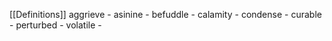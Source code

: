 [[Definitions]]
aggrieve - 
asinine - 
befuddle -
calamity -
condense -
curable -
perturbed -
volatile -
